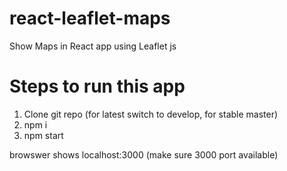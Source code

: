 # react-leaflet-maps
Show Maps  in React app using Leaflet js


# Steps to run this app
1. Clone git repo  (for latest switch to develop, for stable master)
2. npm i
3. npm start

browswer shows localhost:3000 (make sure 3000 port available)
